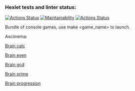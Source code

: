 ### Hexlet tests and linter status:
[![Actions Status](https://github.com/Boristhblade/frontend-project-lvl1/workflows/hexlet-check/badge.svg)](https://github.com/Boristhblade/frontend-project-lvl1/actions)
[![Maintainability](https://api.codeclimate.com/v1/badges/e532ab870d2f456e77c2/maintainability)](https://codeclimate.com/github/Boristhblade/frontend-project-lvl1/maintainability)
[![Actions Status](https://github.com/Boristhblade/frontend-project-lvl1/workflows/linter-test/badge.svg)](https://github.com/Boristhblade/frontend-project-lvl1/actions)

Bundle of console games, use make <game_name> to launch.

Asciinema:

  [Brain calc](https://asciinema.org/a/7MMeTieNeE66ESVANpWId2bRM)
  
  [Brain even](https://asciinema.org/a/fX3tCEK2N1XqqIB0DLvTMuaK8)
  
  [Brain gcd](https://asciinema.org/a/6ccGccc2wJH2cewy4yUCbIlDd)
  
  [Brain prime](https://asciinema.org/a/QITDrsLEG4CjYI3he5efMrir0)
  
  [Brain progression](https://asciinema.org/a/lHMoXAVkDusE0M0WA3sw98Hs0)
